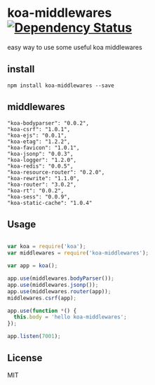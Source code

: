 koa-middlewares [![Dependency Status](https://gemnasium.com/dead-horse/koa-middlewares.png)](https://gemnasium.com/dead-horse/koa-middlewares)
===============

easy way to use some useful koa middlewares

## install

```
npm install koa-middlewares --save
```

## middlewares

```
"koa-bodyparser": "0.0.2",
"koa-csrf": "1.0.1",
"koa-ejs": "0.0.1",
"koa-etag": "1.2.2",
"koa-favicon": "1.0.1",
"koa-jsonp": "0.0.3",
"koa-logger": "1.2.0",
"koa-redis": "0.0.5",
"koa-resource-router": "0.2.0",
"koa-rewrite": "1.1.0",
"koa-router": "3.0.2",
"koa-rt": "0.0.2",
"koa-sess": "0.0.9",
"koa-static-cache": "1.0.4"
```

## Usage

```js

var koa = require('koa');
var middlewares = require('koa-middlewares');

var app = koa();

app.use(middlewares.bodyParser());
app.use(middlewares.jsonp());
app.use(middlewares.router(app));
middlewares.csrf(app);

app.use(function *() {
  this.body = 'hello koa-middlewares';
});

app.listen(7001);
```

## License
MIT
